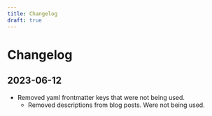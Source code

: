 ```yaml
---
title: Changelog
draft: true
---
```


# Changelog

## 2023-06-12
- Removed yaml frontmatter keys that were not being used.
  - Removed descriptions from blog posts. Were not being used.